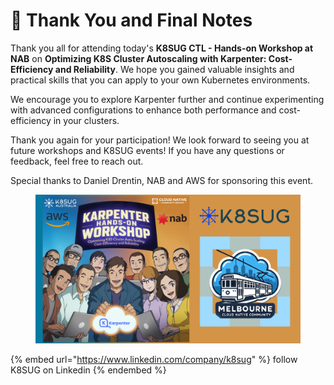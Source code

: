 # 🙏 Thank You and Final Notes

Thank you all for attending today's **K8SUG CTL - Hands-on Workshop at NAB** on **Optimizing K8S Cluster Autoscaling with Karpenter: Cost-Efficiency and Reliability**. We hope you gained valuable insights and practical skills that you can apply to your own Kubernetes environments.

We encourage you to explore Karpenter further and continue experimenting with advanced configurations to enhance both performance and cost-efficiency in your clusters.

Thank you again for your participation! We look forward to seeing you at future workshops and K8SUG events! If you have any questions or feedback, feel free to reach out.

Special thanks to Daniel Drentin, NAB and AWS for sponsoring this event.

<figure><img src=".gitbook/assets/meetup.png" alt=""><figcaption></figcaption></figure>

{% embed url="https://www.linkedin.com/company/k8sug" %}
follow K8SUG on Linkedin
{% endembed %}

